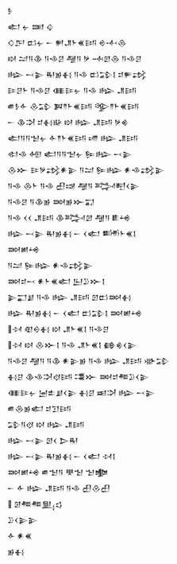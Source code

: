 <div class='block'>
<div class='line'>𒊩</div>
<div class='line'>𒅗 𒉡 𒌅 𒌒</div>
<div class='line'>𒄭𒂅 𒆗𒉡 𒀸 𒂍𒂗𒈨𒌍𒅀 𒄴𒋾𒁲</div>
<div class='line'>𒊭 𒁺𒀀𒆠 𒀀𒈾𒆪 𒆷𒀀 𒃻 𒁄𒇻𒁲 𒀀𒈾𒆪</div>
<div class='line'>𒈗 𒁁𒉌 𒊑𒂊𒈬 𒀀𒈾 𒆗𒁉𒋙 𒄑𒊓𒃶</div>
<div class='line'>𒄿𒆪𒈨 𒀀𒈾𒆪 𒈪𒄿𒉡 𒀀𒈾 𒈗 𒂗𒅀</div>
<div class='line'>𒌑𒊩𒅆 𒊮𒁉 𒀉𒈫𒈨𒌍𒅀 𒄊𒈫𒈨𒌍𒅀</div>
<div class='line'>𒀸 𒆠𒋫 𒄑𒈬𒄫 𒊭 𒈗 𒂗𒅀 𒃻𒄯</div>
<div class='line'>𒅗𒀀𒀀𒈠𒉡 𒅆𒈫𒈨𒌍𒅀 𒋬 𒈗 𒂗𒅀</div>
<div class='line'>𒊕𒈾 𒅇 𒅗𒀀𒀀𒈠𒉡 𒌉𒈗 𒁁𒉌</div>
<div class='line'>𒊮𒁍 𒄿𒃻𒃶𒀭𒉌 𒀀𒁺 𒌉𒈗 𒀭𒈾𒃶𒉌</div>
<div class='line'>𒀀𒈾 𒁲𒈨 𒀀𒈾 𒌷𒀏 𒆷𒀀 𒅋𒋃𒌋𒉌</div>
<div class='line'>𒀀𒈾𒆪 𒀀𒆠𒂊 𒇷𒂊𒁍𒍑</div>
<div class='line'>𒀀𒈾 𒌋𒌋 𒂗𒅀 𒆠𒅋𒇻 𒆷𒀀 𒀾𒆲</div>
<div class='line'>𒈗 𒁁𒉌 𒊑𒂊𒈬 𒀸 𒌋𒅗 𒌦𒈨𒌍𒋙</div>
<div class='line'>𒇷𒅖𒆲</div>
<div class='line'>𒀀𒁺 𒌉𒈗 𒀭𒈾𒃶𒉌</div>
<div class='line'>𒇷𒄑𒁁 𒀭𒈨𒌍𒅗 𒌨𒊒𒁍𒋙</div>
<div class='line'>𒉌𒂷𒋗 𒀀𒈾 𒈗 𒂗𒅀 𒇻𒆗𒇷𒈬</div>
<div class='line'>𒈗 𒊑𒂊𒈬 𒀸 𒌋𒅗 𒆗𒁉𒋙 𒇷𒅖𒆲</div>
<div class='line'>𒀴 𒊏𒀪𒈬 𒊭 𒂗𒈨𒌍𒋙 𒀀𒈾𒆪</div>
<div class='line'>𒀴 𒊭 𒊮𒁍𒋙 𒀀𒈾 𒂗𒈨𒌍𒋙 𒂵𒄯𒌋𒉌</div>
<div class='line'>𒀀𒈾𒆪 𒆷𒀀 𒀀𒆠 𒀭𒉌𒂊 𒀀𒈾 𒈗 𒂗𒅀 𒀝𒁉</div>
<div class='line'>𒈬𒆪 𒆠𒈾𒋫𒋼𒅀 𒃮𒁍 𒇷𒄑𒍣𒊒𒌋𒉌</div>
<div class='line'>𒈪𒄿𒉡 𒅁𒉺𒋗𒌋𒉌 𒈬𒆪 𒀜𒋫 𒈗 𒁁𒉌</div>
<div class='line'>𒌑𒁲𒂊𒅗 𒄑𒋛𒅀</div>
<div class='line'>𒁉𒀀𒋼 𒊭 𒈗 𒂗𒅀</div>
<div class='line'>𒈗 𒁁𒉌 𒇻𒌋 𒆕𒊑</div>
<div class='line'>𒈗 𒁁𒉌 𒊑𒂊𒈬 𒀸 𒌋𒅗 𒀴𒋙</div>
<div class='line'>𒇷𒅖𒆲 𒌑𒈠𒀀 𒋧𒈠 𒈠𒆟</div>
<div class='line'>𒀸 𒅆 𒈗 𒂗𒅀 𒀀𒈾 𒌷𒊮𒌷</div>
<div class='line'> 𒌆𒍣𒍣𒅅𒌓</div>
<div class='line'>𒊒𒌋𒉌𒉌</div>
<div class='line'>𒅆 𒀭𒌍</div>
<div class='line'>𒂊𒈬</div>
</div>